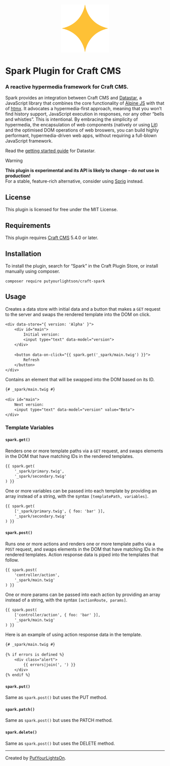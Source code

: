 <p align="center"><img width="150" src="https://raw.githubusercontent.com/putyourlightson/craft-spark/refs/heads/develop/src/icon.svg?token=GHSAT0AAAAAABUEIQTWQHGWPSK4IG7LEOUWZYMBAMQ"></p>

# Spark Plugin for Craft CMS

### A reactive hypermedia framework for Craft CMS.

Spark provides an integration between Craft CMS and [Datastar](https://data-star.dev), a JavaScript library that combines the core functionality of [Alpine JS](https://alpinejs.dev/) with that of [htmx](https://htmx.org/). It advocates a hypermedia-first approach, meaning that you won’t find history support, JavaScript execution in responses, nor any other “bells and whistles”. This is intentional. By embracing the simplicity of hypermedia, the encapsulation of web components (natively or using [Lit](https://lit.dev/)) and the optimised DOM operations of web broswers, you can build highly performant, hypermedia-driven web apps, without requiring a full-blown JavaScript framework.

Read the [getting started guide](https://data-star.dev/guide/getting_started) for Datastar.

> [!WARNING]  
> **This plugin is experimental and its API is likely to change – do _not_ use in production!**  
> For a stable, feature-rich alternative, consider using [Sprig](https://putyourlightson.com/sprig) instead.

## License

This plugin is licensed for free under the MIT License.

## Requirements

This plugin requires [Craft CMS](https://craftcms.com/) 5.4.0 or later.

## Installation

To install the plugin, search for “Spark” in the Craft Plugin Store, or install manually using composer.

```shell
composer require putyourlightson/craft-spark
```

## Usage

Creates a data store with initial data and a button that makes a `GET` request to the server and swaps the rendered template into the DOM on click.

```twig
<div data-store="{ version: 'Alpha' }">
    <div id="main">
        Initial version:
        <input type="text" data-model="version">
    </div>

    <button data-on-click="{{ spark.get('_spark/main.twig') }}">
        Refresh
    </button>
</div>
```

Contains an element that will be swapped into the DOM based on its ID.

```twig
{# _spark/main.twig #}

<div id="main">
    Next version:
    <input type="text" data-model="version" value="Beta">
</div>
```

### Template Variables

#### `spark.get()`

Renders one or more template paths via a `GET` request, and swaps elements in the DOM that have matching IDs in the rendered templates.

```twig
{{ spark.get(
    '_spark/primary.twig', 
    '_spark/secondary.twig'
) }}
```

One or more variables can be passed into each template by providing an array instead of a string, with the syntax `[templatePath, variables]`.

```twig
{{ spark.get(
    ['_spark/primary.twig', { foo: 'bar' }], 
    '_spark/secondary.twig'
) }}

```

#### `spark.post()`

Runs one or more actions and renders one or more template paths via a `POST` request, and swaps elements in the DOM that have matching IDs in the rendered templates. Action response data is piped into the templates that follow.

```twig
{{ spark.post(
    'controller/action', 
    '_spark/main.twig'
) }}
```

One or more params can be passed into each action by providing an array instead of a string, with the syntax `[actionRoute, params]`.

```twig
{{ spark.post(
    ['controller/action', { foo: 'bar' }], 
    '_spark/main.twig'
) }}
```

Here is an example of using action response data in the template.

```twig
{# _spark/main.twig #}

{% if errors is defined %}
    <div class="alert">
        {{ errors|join(', ') }}
    </div>
{% endif %}
```

#### `spark.put()`

Same as `spark.post()` but uses the PUT method.

#### `spark.patch()`

Same as `spark.post()` but uses the PATCH method.

#### `spark.delete()`

Same as `spark.post()` but uses the DELETE method.

---

Created by [PutYourLightsOn](https://putyourlightson.com/).
